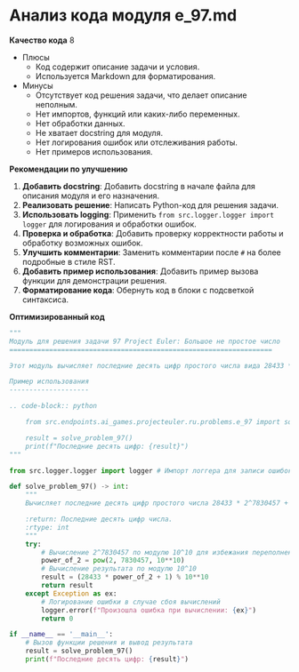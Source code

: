 # Анализ кода модуля e_97.md

**Качество кода**
8
-  Плюсы
    - Код содержит описание задачи и условия.
    - Используется Markdown для форматирования.
-  Минусы
    - Отсутствует код решения задачи, что делает описание неполным.
    - Нет импортов, функций или каких-либо переменных.
    - Нет обработки данных.
    - Не хватает docstring для модуля.
    - Нет логирования ошибок или отслеживания работы.
    - Нет примеров использования.

**Рекомендации по улучшению**

1.  **Добавить docstring**: Добавить docstring в начале файла для описания модуля и его назначения.
2.  **Реализовать решение**: Написать Python-код для решения задачи.
3.  **Использовать logging**:  Применить `from src.logger.logger import logger` для логирования и обработки ошибок.
4.  **Проверка и обработка**: Добавить проверку корректности работы и обработку возможных ошибок.
5.  **Улучшить комментарии**: Заменить комментарии после `#` на более подробные в стиле RST.
6.  **Добавить пример использования**: Добавить пример вызова функции для демонстрации решения.
7.  **Форматирование кода**: Обернуть код в блоки с подсветкой синтаксиса.

**Оптимизированный код**
```python
"""
Модуль для решения задачи 97 Project Euler: Большое не простое число
==================================================================

Этот модуль вычисляет последние десять цифр простого числа вида 28433 * 2^7830457 + 1.

Пример использования
--------------------

.. code-block:: python

    from src.endpoints.ai_games.projecteuler.ru.problems.e_97 import solve_problem_97

    result = solve_problem_97()
    print(f"Последние десять цифр: {result}")
"""

from src.logger.logger import logger # Импорт логгера для записи ошибок

def solve_problem_97() -> int:
    """
    Вычисляет последние десять цифр простого числа 28433 * 2^7830457 + 1.

    :return: Последние десять цифр числа.
    :rtype: int
    """
    try:
        # Вычисление 2^7830457 по модулю 10^10 для избежания переполнения
        power_of_2 = pow(2, 7830457, 10**10)
        # Вычисление результата по модулю 10^10
        result = (28433 * power_of_2 + 1) % 10**10
        return result
    except Exception as ex:
        # Логирование ошибки в случае сбоя вычислений
        logger.error(f"Произошла ошибка при вычислении: {ex}")
        return 0

if __name__ == '__main__':
    # Вызов функции решения и вывод результата
    result = solve_problem_97()
    print(f"Последние десять цифр: {result}")
```